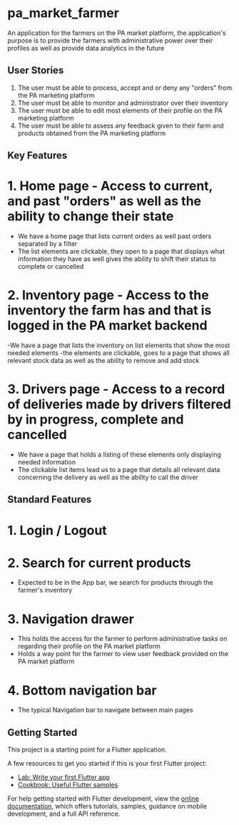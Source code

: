 # pa_market_farmer

An application for the farmers on the PA market platform, the application's purpose is to provide the farmers with administrative power over their profiles as well as provide data analytics in the future

## User Stories 
 1. The user must be able to process, accept and or deny any "orders" from the PA marketing platform
 2. The user must be able to monitor and administrator over their inventory
 3. The user must be able to edit most elements of their profile on the PA marketing platform
 4. The user must be able to assess any feedback given to their farm and products obtained from the PA marketing platform

## Key Features 
# 1. Home page - Access to current, and past "orders" as well as the ability to change their state
- We have a home page that lists current orders as well past orders separated by a filter
- The list elements are clickable, they open to a page that displays what information they have as well gives the ability to shift their status to complete or cancelled 

# 2. Inventory page - Access to the inventory the farm has and that is logged in the PA market backend
-We have a page that lists the inventory on list elements that show the most needed elements
-the elements are clickable, goes to a page that shows all relevant stock data as well as the ability to remove and add stock

# 3. Drivers page - Access to a record of deliveries made by drivers filtered by in progress, complete and cancelled
- We have a page that holds a listing of these elements only displaying needed information
- The clickable list items lead us to a page that details all relevant data concerning the delivery as well as the ability to call the driver

## Standard Features
# 1. Login / Logout 
# 2. Search for current products 
- Expected to be in the App bar, we search for products through the farmer's inventory
# 3. Navigation drawer
- This holds the access for the farmer to perform administrative tasks on regarding their profile on the PA market platform
- Holds a way point for the farmer to view user feedback provided on the PA market platform
# 4. Bottom navigation bar
- The typical Navigation bar to navigate between main pages




## Getting Started

This project is a starting point for a Flutter application.

A few resources to get you started if this is your first Flutter project:

- [Lab: Write your first Flutter app](https://docs.flutter.dev/get-started/codelab)
- [Cookbook: Useful Flutter samples](https://docs.flutter.dev/cookbook)

For help getting started with Flutter development, view the
[online documentation](https://docs.flutter.dev/), which offers tutorials,
samples, guidance on mobile development, and a full API reference.
